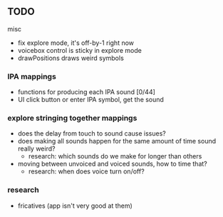 ## TODO

misc

- fix explore mode, it's off-by-1 right now
- voicebox control is sticky in explore mode
- drawPositions draws weird symbols

### IPA mappings

- functions for producing each IPA sound [0/44]
- UI click button or enter IPA symbol, get the sound

### explore stringing together mappings

- does the delay from touch to sound cause issues?
- does making all sounds happen for the same amount of time sound really weird?
  - research: which sounds do we make for longer than others
- moving between unvoiced and voiced sounds, how to time that?
  - research: when does voice turn on/off?

### research

- fricatives (app isn't very good at them)

